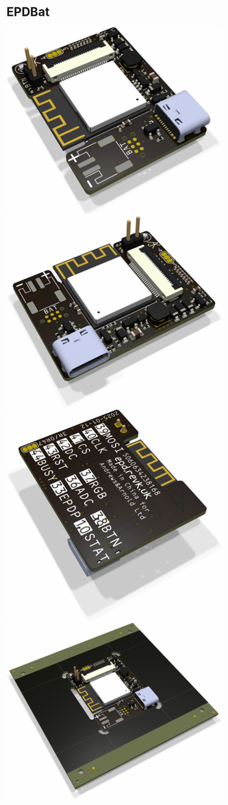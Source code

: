 # EPDBat

![Top](EPDBat.png)
![Top rotated](EPDBat-90.png)
![Bottom](EPDBat-bottom.png)
![Panel](EPDBat-panel.png)
